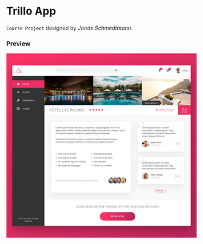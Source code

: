 # Trillo App
`Course Project` designed by *Jonas Schmedtmann*.

### Preview
![ScreenCapture](ScreenCapture-Trillo.png)

